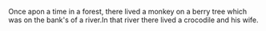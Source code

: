 Once apon a time in a forest, there lived a monkey on a berry tree which was on the bank's of a river.In that river there lived a crocodile and his wife.